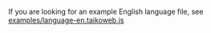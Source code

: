 If you are looking for an example English language file, see [examples/language-en.taikoweb.js](https://github.com/KatieFrogs/taiko-web-plugins/blob/main/examples/language-en.taikoweb.js)
